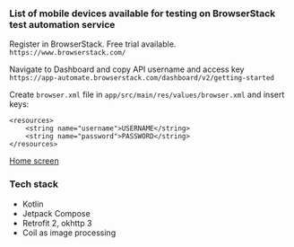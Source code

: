 ### List of mobile devices available for testing on BrowserStack test automation service

Register in BrowserStack. Free trial available.
`https://www.browserstack.com/`

Navigate to Dashboard and copy API username and access key
`https://app-automate.browserstack.com/dashboard/v2/getting-started`

Create `browser.xml` file in `app/src/main/res/values/browser.xml` and insert keys:

```
<resources>
    <string name="username">USERNAME</string>
    <string name="password">PASSWORD</string>
</resources>
```

[Home screen](https://i.ibb.co/vqn3WFb/Screen-Shot-2022-01-31-at-10-52-05-AM.png)

### Tech stack
- Kotlin
- Jetpack Compose
- Retrofit 2, okhttp 3
- Coil as image processing